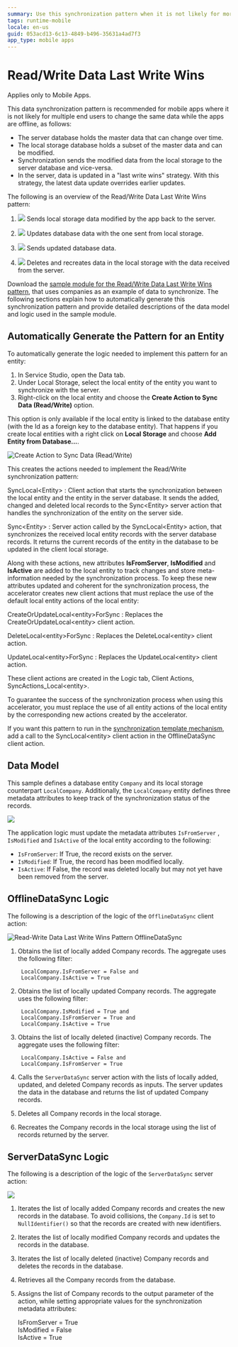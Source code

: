 ```yaml
---
summary: Use this synchronization pattern when it is not likely for more than one user to change the same data while the app is offline.
tags: runtime-mobile
locale: en-us
guid: 053acd13-6c13-4849-b496-35631a4ad7f3
app_type: mobile apps
---
```


# Read/Write Data Last Write Wins

<div class="info" markdown="1">

Applies only to Mobile Apps.

</div>

This data synchronization pattern is recommended for mobile apps where it is not likely for multiple end users to change the same data while the apps are offline, as follows:

* The server database holds the master data that can change over time.
* The local storage database holds a subset of the master data and can be modified.
* Synchronization sends the modified data from the local storage to the server database and vice-versa.
* In the server, data is updated in a "last write wins" strategy. With this strategy, the latest data update overrides earlier updates.

The following is an overview of the Read/Write Data Last Write Wins pattern:

1. ![](images/icon-client.png) Sends local storage data modified by the app back to the server. 

1. ![](images/icon-server.png) Updates database data with the one sent from local storage. 

1. ![](images/icon-server.png) Sends updated database data. 

1. ![](images/icon-client.png) Deletes and recreates data in the local storage with the data received from the server. 

Download the [sample module for the Read/Write Data Last Write Wins pattern](http://www.outsystems.com/forge/component/1638/Offline+Data+Sync+Patterns/), that uses companies as an example of data to synchronize. The following sections explain how to automatically generate this synchronization pattern and provide detailed descriptions of the data model and logic used in the sample module.


## Automatically Generate the Pattern for an Entity

To automatically generate the logic needed to implement this pattern for an entity:

1. In Service Studio, open the Data tab. 
1. Under Local Storage, select the local entity of the entity you want to synchronize with the server. 
1. Right-click on the local entity and choose the **Create Action to Sync Data (Read/Write)** option. 

This option is only available if the local entity is linked to the database entity (with the Id as a foreign key to the database entity). That happens if you create local entities with a right click on **Local Storage** and choose **Add Entity from Database...**.

![Create Action to Sync Data \(Read/Write\)](images/read-write-data-last-write-wins-accelerator.png)

This creates the actions needed to implement the Read/Write synchronization pattern:

SyncLocal&lt;Entity&gt;
:   Client action that starts the synchronization between the local entity and the entity in the server database. It sends the added, changed and deleted local records to the Sync&lt;Entity&gt; server action that handles the synchronization of the entity on the server side.

Sync&lt;Entity&gt;
:   Server action called by the SyncLocal&lt;Entity&gt; action, that synchronizes the received local entity records with the server database records. It returns the current records of the entity in the database to be updated in the client local storage. 

Along with these actions, new attributes **IsFromServer**, **IsModified** and **IsActive** are added to the local entity to track changes and store meta-information needed by the synchronization process. To keep these new attributes updated and coherent for the synchronization process, the accelerator creates new client actions that must replace the use of the default local entity actions of the local entity:

CreateOrUpdateLocal&lt;entity&gt;ForSync
:   Replaces the CreateOrUpdateLocal&lt;entity&gt; client action.

DeleteLocal&lt;entity&gt;ForSync
:   Replaces the DeleteLocal&lt;entity&gt; client action.

UpdateLocal&lt;entity&gt;ForSync
:   Replaces the UpdateLocal&lt;entity&gt; client action. 

These client actions are created in the Logic tab, Client Actions, SyncActions_Local&lt;entity&gt;.

To guarantee the success of the synchronization process when using this accelerator, you must replace the use of all entity actions of the local entity by the corresponding new actions created by the accelerator.

If you want this pattern to run in the [synchronization template mechanism](<../sync-implement.md>), add a call to the SyncLocal&lt;entity&gt; client action in the OfflineDataSync client action.


## Data Model

This sample defines a database entity `Company` and its local storage counterpart `LocalCompany`. Additionally, the `LocalCompany` entity defines three metadata attributes to keep track of the synchronization status of the records.

![](images/read-write-data-last-write-wins-data-model.png)

The application logic must update the metadata attributes `IsFromServer` , `IsModified` and `IsActive` of the local entity according to the following:

* `IsFromServer`: If True, the record exists on the server.
* `IsModified`: If True, the record has been modified locally.
* `IsActive`: If False, the record was deleted locally but may not yet have been removed from the server.


## OfflineDataSync Logic

The following is a description of the logic of the `OfflineDataSync` client action:

![Read-Write Data Last Write Wins Pattern OfflineDataSync](images/read-write-data-last-write-wins-offlinedatasync.png)

1. Obtains the list of locally added Company records. The aggregate uses the following filter:

        LocalCompany.IsFromServer = False and
        LocalCompany.IsActive = True

1. Obtains the list of locally updated Company records. The aggregate uses the following filter:

        LocalCompany.IsModified = True and
        LocalCompany.IsFromServer = True and
        LocalCompany.IsActive = True

1. Obtains the list of locally deleted (inactive) Company records. The aggregate uses the following filter:

        LocalCompany.IsActive = False and
        LocalCompany.IsFromServer = True

1. Calls the `ServerDataSync` server action with the lists of locally added, updated, and deleted Company records as inputs. The server updates the data in the database and returns the list of updated Company records.

1. Deletes all Company records in the local storage.

1. Recreates the Company records in the local storage using the list of records returned by the server.


## ServerDataSync Logic

The following is a description of the logic of the `ServerDataSync` server action:

![](images/read-write-data-last-write-wins-serverdatasync.png)

1. Iterates the list of locally added Company records and creates the new records in the database. To avoid collisions, the `Company.Id` is set to `NullIdentifier()` so that the records are created with new identifiers.

1. Iterates the list of locally modified Company records and updates the records in the database.

1. Iterates the list of locally deleted (inactive) Company records and deletes the records in the database.

1. Retrieves all the Company records from the database.

1. Assigns the list of Company records to the output parameter of the action, while setting appropriate values for the synchronization metadata attributes:

    IsFromServer = True  
    IsModified = False  
    IsActive = True
